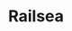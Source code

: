---
title: "Railsea"
slug: "railsea"
subtitle: ""
publisher: "Del Rey Books"
published: "2012"
asin: "0345524527"
authors: 
  - china-mieville
started: "2014-08-10"
start_year: "2014"
finished: "2014-09-26"
---